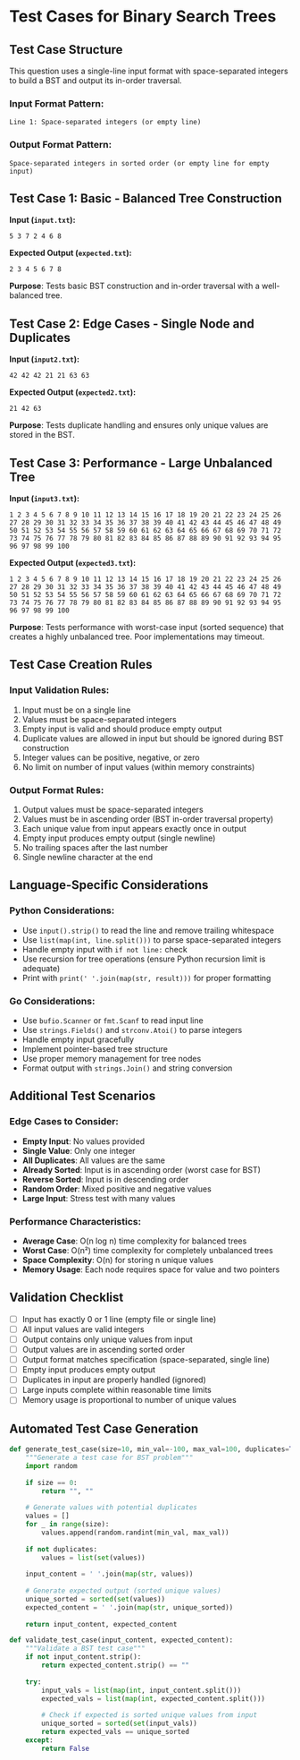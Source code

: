 # Test Cases for Binary Search Trees

## Test Case Structure
This question uses a single-line input format with space-separated integers to build a BST and output its in-order traversal.

### Input Format Pattern:
```
Line 1: Space-separated integers (or empty line)
```

### Output Format Pattern:
```
Space-separated integers in sorted order (or empty line for empty input)
```

## Test Case 1: Basic - Balanced Tree Construction
**Input (`input.txt`):**
```
5 3 7 2 4 6 8
```
**Expected Output (`expected.txt`):**
```
2 3 4 5 6 7 8
```
**Purpose**: Tests basic BST construction and in-order traversal with a well-balanced tree.

## Test Case 2: Edge Cases - Single Node and Duplicates
**Input (`input2.txt`):**
```
42 42 42 21 21 63 63
```
**Expected Output (`expected2.txt`):**
```
21 42 63
```
**Purpose**: Tests duplicate handling and ensures only unique values are stored in the BST.

## Test Case 3: Performance - Large Unbalanced Tree
**Input (`input3.txt`):**
```
1 2 3 4 5 6 7 8 9 10 11 12 13 14 15 16 17 18 19 20 21 22 23 24 25 26 27 28 29 30 31 32 33 34 35 36 37 38 39 40 41 42 43 44 45 46 47 48 49 50 51 52 53 54 55 56 57 58 59 60 61 62 63 64 65 66 67 68 69 70 71 72 73 74 75 76 77 78 79 80 81 82 83 84 85 86 87 88 89 90 91 92 93 94 95 96 97 98 99 100
```
**Expected Output (`expected3.txt`):**
```
1 2 3 4 5 6 7 8 9 10 11 12 13 14 15 16 17 18 19 20 21 22 23 24 25 26 27 28 29 30 31 32 33 34 35 36 37 38 39 40 41 42 43 44 45 46 47 48 49 50 51 52 53 54 55 56 57 58 59 60 61 62 63 64 65 66 67 68 69 70 71 72 73 74 75 76 77 78 79 80 81 82 83 84 85 86 87 88 89 90 91 92 93 94 95 96 97 98 99 100
```
**Purpose**: Tests performance with worst-case input (sorted sequence) that creates a highly unbalanced tree. Poor implementations may timeout.

## Test Case Creation Rules

### Input Validation Rules:
1. Input must be on a single line
2. Values must be space-separated integers
3. Empty input is valid and should produce empty output
4. Duplicate values are allowed in input but should be ignored during BST construction
5. Integer values can be positive, negative, or zero
6. No limit on number of input values (within memory constraints)

### Output Format Rules:
1. Output values must be space-separated integers
2. Values must be in ascending order (BST in-order traversal property)
3. Each unique value from input appears exactly once in output
4. Empty input produces empty output (single newline)
5. No trailing spaces after the last number
6. Single newline character at the end

## Language-Specific Considerations

### Python Considerations:
- Use `input().strip()` to read the line and remove trailing whitespace
- Use `list(map(int, line.split()))` to parse space-separated integers
- Handle empty input with `if not line:` check
- Use recursion for tree operations (ensure Python recursion limit is adequate)
- Print with `print(' '.join(map(str, result)))` for proper formatting

### Go Considerations:
- Use `bufio.Scanner` or `fmt.Scanf` to read input line
- Use `strings.Fields()` and `strconv.Atoi()` to parse integers
- Handle empty input gracefully
- Implement pointer-based tree structure
- Use proper memory management for tree nodes
- Format output with `strings.Join()` and string conversion

## Additional Test Scenarios

### Edge Cases to Consider:
- **Empty Input**: No values provided
- **Single Value**: Only one integer
- **All Duplicates**: All values are the same
- **Already Sorted**: Input is in ascending order (worst case for BST)
- **Reverse Sorted**: Input is in descending order
- **Random Order**: Mixed positive and negative values
- **Large Input**: Stress test with many values

### Performance Characteristics:
- **Average Case**: O(n log n) time complexity for balanced trees
- **Worst Case**: O(n²) time complexity for completely unbalanced trees
- **Space Complexity**: O(n) for storing n unique values
- **Memory Usage**: Each node requires space for value and two pointers

## Validation Checklist
- [ ] Input has exactly 0 or 1 line (empty file or single line)
- [ ] All input values are valid integers
- [ ] Output contains only unique values from input
- [ ] Output values are in ascending sorted order
- [ ] Output format matches specification (space-separated, single line)
- [ ] Empty input produces empty output
- [ ] Duplicates in input are properly handled (ignored)
- [ ] Large inputs complete within reasonable time limits
- [ ] Memory usage is proportional to number of unique values

## Automated Test Case Generation
```python
def generate_test_case(size=10, min_val=-100, max_val=100, duplicates=True):
    """Generate a test case for BST problem"""
    import random
    
    if size == 0:
        return "", ""
    
    # Generate values with potential duplicates
    values = []
    for _ in range(size):
        values.append(random.randint(min_val, max_val))
    
    if not duplicates:
        values = list(set(values))
    
    input_content = ' '.join(map(str, values))
    
    # Generate expected output (sorted unique values)
    unique_sorted = sorted(set(values))
    expected_content = ' '.join(map(str, unique_sorted))
    
    return input_content, expected_content

def validate_test_case(input_content, expected_content):
    """Validate a BST test case"""
    if not input_content.strip():
        return expected_content.strip() == ""
    
    try:
        input_vals = list(map(int, input_content.split()))
        expected_vals = list(map(int, expected_content.split()))
        
        # Check if expected is sorted unique values from input
        unique_sorted = sorted(set(input_vals))
        return expected_vals == unique_sorted
    except:
        return False
```
